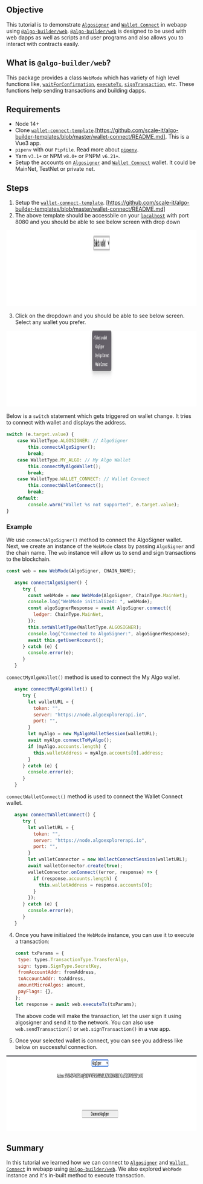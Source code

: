 ## Objective

This tutorial is to demonstrate [`Algosigner`](https://github.com/PureStake/algosigner) and [`Wallet Connect`](https://walletconnect.com/) in webapp using [`@algo-builder/web`](https://github.com/scale-it/algo-builder/tree/master/packages/web). [`@algo-builder/web`](https://github.com/scale-it/algo-builder/tree/master/packages/web) is designed to be used with web dapps as well as scripts and user programs and also allows you to interact with contracts easily.

## What is `@algo-builder/web`?

This package provides a class `WebMode` which has variety of high level functions like, [`waitForConfirmation`](https://algobuilder.dev/api/web/classes/WebMode.html#waitForConfirmation), [`executeTx`](<(https://algobuilder.dev/api/web/classes/WebMode.html#executeTransaction)>), [`signTransaction`](<(https://algobuilder.dev/api/web/classes/WebMode.html#signTransaction)>), etc. These functions help sending transactions and building dapps.

## Requirements

- Node 14+
- Clone [`wallet-connect-template`]().[https://github.com/scale-it/algo-builder-templates/blob/master/wallet-connect/README.md]. This is a Vue3 app.
- `pipenv` with our `Pipfile`. Read more about [`pipenv`](https://algobuilder.dev/guide/README#using-pipenv).
- Yarn `v3.1+` or NPM `v8.0+` or PNPM `v6.21+`.
- Setup the accounts on [`Algosigner`](https://github.com/PureStake/algosigner) and [`Wallet Connect`](https://walletconnect.com/) wallet. It could be MainNet, TestNet or private net.

## Steps

1. Setup the [`wallet-connect-template`](). [https://github.com/scale-it/algo-builder-templates/blob/master/wallet-connect/README.md]
2. The above template should be accessbile on your [`localhost`](http://localhost:8080/) with port 8080 and you should be able to see below screen with drop down

<img src="./t-08/assets/select-wallet.png" height="200" title="Select Wallet" />

3. Click on the dropdown and you should be able to see below screen. Select any wallet you prefer.

<img src="./t-08/assets/all-wallets.png" height="200" title="All Wallet" />

Below is a `switch` statement which gets triggered on wallet change. It tries to connect with wallet and displays the address.

```js
switch (e.target.value) {
	case WalletType.ALGOSIGNER: // AlgoSigner
		this.connectAlgoSigner();
		break;
	case WalletType.MY_ALGO: // My Algo Wallet
		this.connectMyAlgoWallet();
		break;
	case WalletType.WALLET_CONNECT: // Wallet Connect
		this.connectWalletConnect();
		break;
	default:
		console.warn("Wallet %s not supported", e.target.value);
}
```

### Example

We use `connectAlgoSigner()` method to connect the AlgoSigner wallet. Next, we create an instance of the `WebMode` class by passing `AlgoSigner` and the chain name. The `web` instance will allow us to send and sign transactions to the blockchain.

```js
const web = new WebMode(AlgoSigner, CHAIN_NAME);
```

```js
   async connectAlgoSigner() {
      try {
        const webMode = new WebMode(AlgoSigner, ChainType.MainNet);
        console.log("WebMode initialized: ", webMode);
        const algoSignerResponse = await AlgoSigner.connect({
          ledger: ChainType.MainNet,
        });
        this.setWalletType(WalletType.ALGOSIGNER);
        console.log("Connected to AlgoSigner:", algoSignerResponse);
        await this.getUserAccount();
      } catch (e) {
        console.error(e);
      }
   }
```

`connectMyAlgoWallet()` method is used to connect the My Algo wallet.

```js
   async connectMyAlgoWallet() {
      try {
        let walletURL = {
          token: "",
          server: "https://node.algoexplorerapi.io",
          port: "",
        }
        let myAlgo = new MyAlgoWalletSession(walletURL);
        await myAlgo.connectToMyAlgo();
        if (myAlgo.accounts.length) {
          this.walletAddress = myAlgo.accounts[0].address;
        }
      } catch (e) {
        console.error(e);
      }
   }
```

`connectWalletConnect()` method is used to connect the Wallet Connect wallet.

```js
   async connectWalletConnect() {
      try {
        let walletURL = {
          token: "",
          server: "https://node.algoexplorerapi.io",
          port: "",
        }
        let walletConnector = new WallectConnectSession(walletURL);
        await walletConnector.create(true);
        walletConnector.onConnect((error, response) => {
          if (response.accounts.length) {
            this.walletAddress = response.accounts[0];
          }
        });
      } catch (e) {
        console.error(e);
      }
   }
```

4. Once you have initialzed the `WebMode` instance, you can use it to execute a transaction:

   ```js
   const txParams = {
   	type: types.TransactionType.TransferAlgo,
   	sign: types.SignType.SecretKey,
   	fromAccountAddr: fromAddress,
   	toAccountAddr: toAddress,
   	amountMicroAlgos: amount,
   	payFlags: {},
   };
   let response = await web.executeTx(txParams);
   ```

   The above code will make the transaction, let the user sign it using algosigner and send it to the network. You can also use `web.sendTransaction()` or `web.signTransaction()` in a vue app.

5. Once your selected wallet is connect, you can see you address like below on successful connection.

<img src="./t-08/assets/wallet-connected.png" height="200" title="Select Wallet" />

## Summary

In this tutorial we learned how we can connect to [`Algosigner`](https://github.com/PureStake/algosigner) and [`Wallet Connect`](https://walletconnect.com/) in webapp using [`@algo-builder/web`](https://github.com/scale-it/algo-builder/tree/master/packages/web). We also explored `WebMode` instance and it's in-built method to execute transaction.
